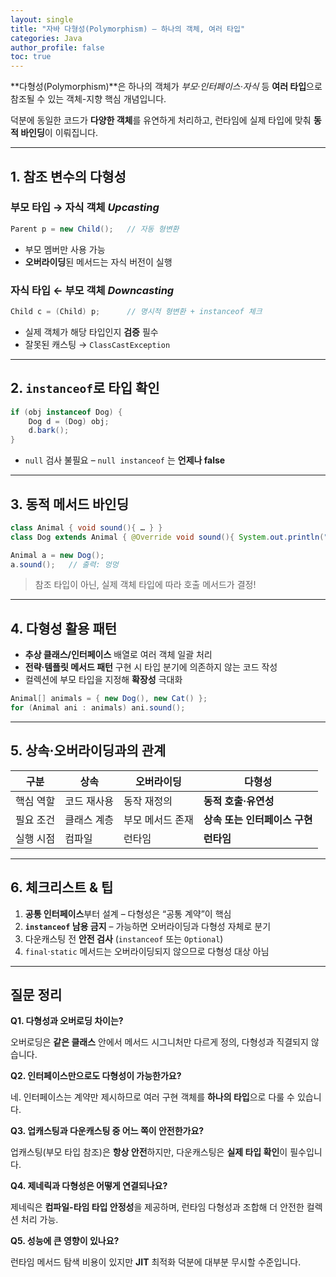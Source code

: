 ```yaml
---
layout: single
title: "자바 다형성(Polymorphism) – 하나의 객체, 여러 타입"
categories: Java
author_profile: false
toc: true
---
```


**다형성(Polymorphism)**은 하나의 객체가 *부모·인터페이스·자식* 등 **여러 타입**으로 참조될 수 있는 객체-지향 핵심 개념입니다.

덕분에 동일한 코드가 **다양한 객체**를 유연하게 처리하고, 런타임에 실제 타입에 맞춰 **동적 바인딩**이 이뤄집니다.

------

## 1. 참조 변수의 다형성

### 부모 타입 → 자식 객체 *Upcasting*

```java
Parent p = new Child();   // 자동 형변환
```

- 부모 멤버만 사용 가능
- **오버라이딩**된 메서드는 자식 버전이 실행

### 자식 타입 ← 부모 객체 *Downcasting*

```java
Child c = (Child) p;      // 명시적 형변환 + instanceof 체크
```

- 실제 객체가 해당 타입인지 **검증** 필수
- 잘못된 캐스팅 → `ClassCastException`

------

## 2. `instanceof`로 타입 확인

```java
if (obj instanceof Dog) {
    Dog d = (Dog) obj;
    d.bark();
}
```

- `null` 검사 불필요 – `null instanceof` 는 **언제나 false**

------

## 3. 동적 메서드 바인딩

```java
class Animal { void sound(){ … } }
class Dog extends Animal { @Override void sound(){ System.out.println("멍멍"); } }

Animal a = new Dog();
a.sound();   // 출력: 멍멍
```

> 참조 타입이 아닌, 실제 객체 타입에 따라 호출 메서드가 결정!

------

## 4. 다형성 활용 패턴

- **추상 클래스/인터페이스** 배열로 여러 객체 일괄 처리
- **전략·템플릿 메서드 패턴** 구현 시 타입 분기에 의존하지 않는 코드 작성
- 컬렉션에 부모 타입을 지정해 **확장성** 극대화

```java
Animal[] animals = { new Dog(), new Cat() };
for (Animal ani : animals) ani.sound();
```

------

## 5. 상속·오버라이딩과의 관계

| 구분      | 상속        | 오버라이딩       | 다형성                        |
| --------- | ----------- | ---------------- | ----------------------------- |
| 핵심 역할 | 코드 재사용 | 동작 재정의      | **동적 호출·유연성**          |
| 필요 조건 | 클래스 계층 | 부모 메서드 존재 | **상속 또는 인터페이스 구현** |
| 실행 시점 | 컴파일      | 런타임           | **런타임**                    |

------

## 6. 체크리스트 & 팁

1. **공통 인터페이스**부터 설계 – 다형성은 “공통 계약”이 핵심
2. **`instanceof` 남용 금지** – 가능하면 오버라이딩과 다형성 자체로 분기
3. 다운캐스팅 전 **안전 검사** (`instanceof` 또는 `Optional`)
4. `final`·`static` 메서드는 오버라이딩되지 않으므로 다형성 대상 아님

------

## 질문 정리

**Q1. 다형성과 오버로딩 차이는?**

오버로딩은 **같은 클래스** 안에서 메서드 시그니처만 다르게 정의, 다형성과 직결되지 않습니다.

**Q2. 인터페이스만으로도 다형성이 가능한가요?**

네. 인터페이스는 계약만 제시하므로 여러 구현 객체를 **하나의 타입**으로 다룰 수 있습니다.

**Q3. 업캐스팅과 다운캐스팅 중 어느 쪽이 안전한가요?**

업캐스팅(부모 타입 참조)은 **항상 안전**하지만, 다운캐스팅은 **실제 타입 확인**이 필수입니다.

**Q4. 제네릭과 다형성은 어떻게 연결되나요?**

제네릭은 **컴파일-타임 타입 안정성**을 제공하며, 런타임 다형성과 조합해 더 안전한 컬렉션 처리 가능.

**Q5. 성능에 큰 영향이 있나요?**

런타임 메서드 탐색 비용이 있지만 **JIT** 최적화 덕분에 대부분 무시할 수준입니다.
